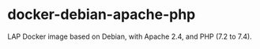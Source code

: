 # docker-debian-apache-php
LAP Docker image based on Debian, with Apache 2.4, and PHP (7.2 to 7.4).
